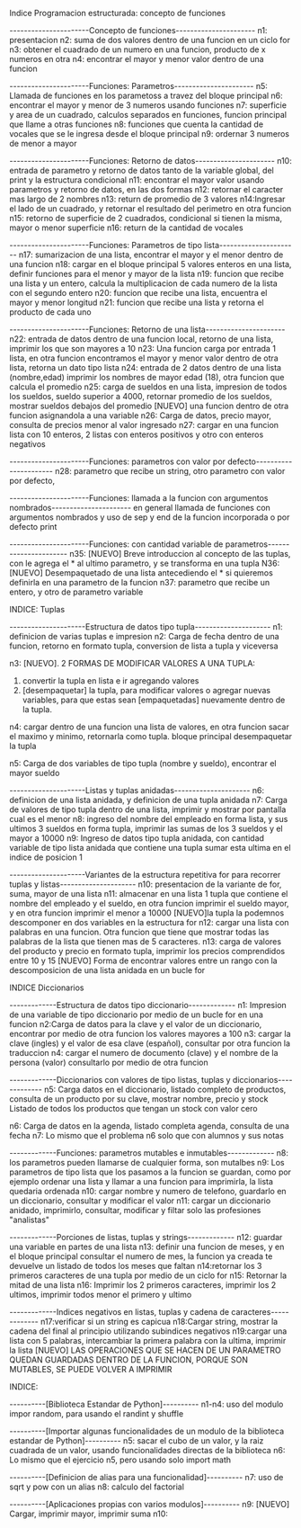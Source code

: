 Indice Programacion estructurada: concepto de funciones


----------------------Concepto de funciones----------------------
n1: presentacion
n2: suma de dos valores dentro de una funcion en un ciclo for
n3: obtener el cuadrado de un numero en una funcion, producto de x numeros en otra
n4: encontrar el mayor y menor valor dentro de una funcion

----------------------Funciones: Parametros----------------------
n5: Llamada de funciones en los parametoss a travez del bloque principal
n6: encontrar el mayor y menor de 3 numeros usando funciones
n7: superficie y area de un cuadrado, calculos separados en funciones, funcion principal que llame a otras
funciones
n8: funciones que cuenta la cantidad de vocales que se le ingresa desde el bloque principal
n9: ordernar 3 numeros de menor a mayor

----------------------Funciones: Retorno de datos----------------------
n10: entrada de parametro y retorno de datos tanto de la variable global, del print y la estructura condicional
n11: encontrar el mayor valor usando parametros y retorno de datos, en las dos formas
n12: retornar el caracter mas largo de 2 nombres
n13: return de promedio de 3 valores
n14:Ingresar el lado de un cuadrado, y retornar el resultado del perimetro en otra funcion
n15: retorno de superficie de 2 cuadrados, condicional si tienen la misma, mayor o menor superficie
n16: return de la cantidad de vocales

----------------------Funciones: Parametros de tipo lista----------------------
n17: sumarizacion de una lista, encontrar el mayor y el menor dentro de una funcion
n18: cargar en el bloque principal 5 valores enteros en una lista, definir funciones para el menor y mayor de la lista
n19: funcion que recibe una lista y un entero, calcula la multiplicacion de cada numero de la lista con el segundo entero
n20: funcion que recibe una lista, encuentra el mayor y menor longitud
n21: funcion que recibe una lista y retorna el producto de cada uno

----------------------Funciones: Retorno de una lista----------------------
n22: entrada de datos dentro de una funcion local, retorno de una lista, imprimir los que son mayores a 10
n23: Una funcion carga por entrada 1 lista, en otra funcion encontramos el mayor y menor valor dentro
de otra lista, retorna un dato tipo lista
n24: entrada de 2 datos dentro de una lista (nombre,edad) imprimir los nombres de mayor edad (18),
otra funcion que calcula el promedio
n25: carga de sueldos en una lista, impresion de todos los sueldos, sueldo superior a 4000,
retornar promedio de los sueldos, mostrar sueldos debajos del promedio
[NUEVO] una funcion dentro de otra funcion asignandola a una variable
n26: Carga de datos, precio mayor, consulta de precios menor al valor ingresado
n27: cargar en una funcion lista con 10 enteros, 2 listas con enteros positivos y
otro con enteros negativos

----------------------Funciones: parametros con valor por defecto----------------------
n28: parametro que recibe un string, otro parametro con valor por defecto,

----------------------Funciones: llamada a la funcion con argumentos nombrados----------------------
en general llamada de funciones con argumentos nombrados y uso de sep y end de la funcion incorporada o por defecto
print

----------------------Funciones: con cantidad variable de parametros----------------------
n35: [NUEVO] Breve introduccion al concepto de las tuplas, con le agrega el * al ultimo parametro,
y se transforma en una tupla
N36: [NUEVO] Desempaquetado de una lista antecediendo el * si quieremos definirla en una
parametro de la funcion
n37: parametro que recibe un entero, y otro de parametro variable

INDICE: Tuplas

---------------------Estructura de datos tipo tupla---------------------
n1: definicion de varias tuplas e impresion
n2: Carga de fecha dentro de una funcion, retorno en formato tupla, conversion de lista a tupla y viceversa

n3: [NUEVO]. 2 FORMAS DE MODIFICAR VALORES A UNA TUPLA:
1. convertir la tupla en lista e ir agregando valores
2. [desempaquetar] la tupla, para modificar valores o agregar nuevas variables, para que estas sean
[empaquetadas] nuevamente dentro de la tupla.

n4: cargar dentro de una funcion una lista de valores, en otra funcion sacar el maximo y minimo,
retornarla como tupla. bloque principal desempaquetar la tupla

n5: Carga de dos variables de tipo tupla (nombre y sueldo), encontrar el mayor sueldo

---------------------Listas y tuplas anidadas---------------------
n6: definicion de una lista anidada, y definicion de una tupla anidada
n7: Carga de valores de tipo tupla dentro de una lista, imprimir y mostrar por pantalla cual es el menor
n8: ingreso del nombre del empleado en forma lista, y sus ultimos 3 sueldos en forma tupla, imprimir las sumas
de los 3 sueldos y el mayor a 10000
n9: Ingreso de datos tipo tupla anidada, con cantidad variable de tipo lista anidada que contiene una tupla
sumar esta ultima en el indice de posicion 1

---------------------Variantes de la estructura repetitiva for para recorrer tuplas y listas---------------------
n10: presentacion de la variante de for, suma, mayor de una lista
n11: almacenar en una lista 1 tupla que contiene el nombre del empleado y el sueldo, en otra funcion
imprimir el sueldo mayor, y en otra funcion imprimir el menor a 10000
[NUEVO]la tupla la podemnos descomponer en dos variables en la estructura for
n12: cargar una lista con palabras en una funcion. Otra funcion que tiene que mostrar todas las palabras
de la lista que tienen mas de 5 caracteres.
n13: carga de valores del producto y precio en formato tupla, imprimir los precios comprendidos entre
10 y 15
[NUEVO] Forma de encontrar valores entre un rango con la descomposicion de una lista anidada en un bucle for

INDICE Diccionarios

-------------Estructura de datos tipo diccionario-------------
n1: Impresion de una variable de tipo diccionario por medio de un bucle for en una funcion
n2:Carga de datos para la clave y el valor de un diccionario, encontrar por medio de otra funcion
los valores mayores a 100
n3: cargar la clave (ingles) y el valor de esa clave (español), consultar por otra funcion la traduccion
n4: cargar el numero de documento (clave) y el nombre de la persona (valor)
consultarlo por medio de otra funcion

-------------Diccionarios con valores de tipo listas, tuplas y diccionarios-------------
n5: Carga datos en el diccionario, listado completo de productos, consulta de un producto por su clave,
mostrar nombre, precio y stock
Listado de todos los productos que tengan un stock con valor cero

n6: Carga de datos en la agenda, listado completa agenda, consulta de una fecha
n7: Lo mismo que el problema n6 solo que con alumnos y sus notas

-------------Funciones: parametros mutables e inmutables-------------
n8: los parametros pueden llamarse de cualquier forma, son mutalbes
n9: Los parametros de tipo lista que los pasamos a la funcion se guardan, como por ejemplo ordenar una lista
y llamar a una funcion para imprimirla, la lista quedaria ordenada
n10: cargar nombre y numero de telefono, guardarlo en un diccionario, consultar y modificar el valor
n11: cargar un diccionario anidado, imprimirlo, consultar, modificar y filtar solo las profesiones "analistas"

-------------Porciones de listas, tuplas y strings-------------
n12: guardar una variable en partes de una lista
n13: definir una funcion de meses, y en el bloque principal consultar el numero de mes, la funcion ya creada te devuelve
un listado de todos los meses que faltan
n14:retornar los 3 primeros caracteres de una tupla por medio de un ciclo for
n15: Retornar la mitad de una lista
n16: Imprimir los 2 primeros caracteres, imprimir los 2 ultimos, imprimir todos menor el primero y ultimo

-------------Indices negativos en listas, tuplas y cadena de caracteres-------------
n17:verificar si un string es capicua
n18:Cargar string, mostrar la cadena del final al principio utilizando subindices negativos
n19:cargar una lista con 5 palabras, intercambiar la primera palabra con la ultima, imprimir la lista
[NUEVO] LAS OPERACIONES QUE SE HACEN DE UN PARAMETRO QUEDAN GUARDADAS DENTRO DE LA FUNCION, PORQUE
SON MUTABLES, SE PUEDE VOLVER A IMPRIMIR


INDICE:

----------[Biblioteca Estandar de Python]----------
n1-n4: uso del modulo impor random, para usando el randint y shuffle

----------[Importar algunas funcionalidades de un modulo de la biblioteca estandar de Python]----------
n5: sacar el cubo de un valor, y la raiz cuadrada de un valor, usando funcionalidades directas de la biblioteca
n6: Lo mismo que el ejercicio n5, pero usando solo import math

----------[Definicion de alias para una funcionalidad]----------
n7: uso de sqrt y pow con un alias
n8: calculo del factorial

----------[Aplicaciones propias con varios modulos]----------
n9: [NUEVO] Cargar, imprimir mayor, imprimir suma
n10: 
